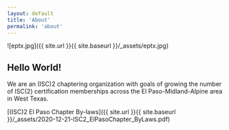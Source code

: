 ```yaml
---
layout: default
title: 'About'
permalink: 'about'
---
```


![eptx.jpg]({{ site.url }}{{ site.baseurl }}/_assets/eptx.jpg)<br>

## Hello World!
We are an (ISC)2 chaptering organization with goals of growing the number of ISC(2) certification memberships across the El Paso-Midland-Alpine area in West Texas.

[(ISC)2 El Paso Chapter By-laws]({{ site.url }}{{ site.baseurl }}/_assets/2020-12-21-ISC2_ElPasoChapter_ByLaws.pdf)
